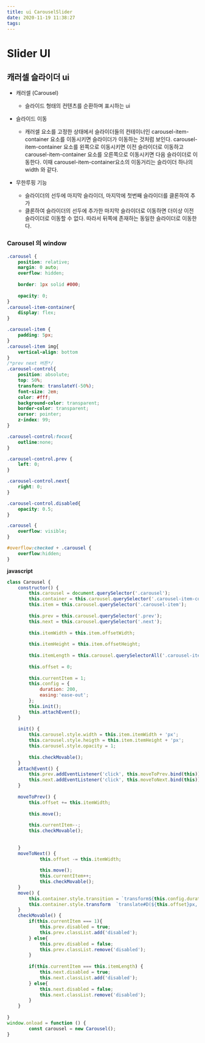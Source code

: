 ```yaml
---
title: ui CarouselSlider
date: 2020-11-19 11:38:27
tags:
---
```

# Slider UI

## 캐러셀  슬라이더 ui

- 캐러셀 (Carousel)
  - 슬라이드 형태의 컨텐츠를 순환하며 표시하는 ui





- 슬라이드 이동
  - 캐러셀 요소를 고정한 상태에서 슬라이더들의 컨테이너인 carousel-item-container 요소를 이동시키면 슬라이더가 이동하는 것처럼 보인다. carousel-item-container 요소를 왼쪽으로 이동시키면 이전 슬라이더로 이동하고 carousel-item-container 요소를 오른쪽으로 이동시키면 다음 슬라이더로 이동한다. 이때 carousel-item-container요소의 이동거리는 슬라이더 하나의 width 와 같다. 
- 무한루핑 기능
  - 슬라이더의 선두에 마지막 슬라이더, 마지막에 첫번째 슬라이더를 클론하여 추가
  - 클론하여 슬라이더의 선두에 추가한 마지막 슬라이더로 이동하면 더이상 이전 슬라이더로 이동할 수 없다. 따라서 뒤쪽에 존재하는 동일한 슬라이더로 이동한다.

### Carousel 의 window

```css
.carousel {
    position: relative;
    margin: 0 auto;
    overflow: hidden;
   	
    border: 1px solid #000;
    
    opacity: 0;
}
.carousel-item-container{
    display: flex;
}

.carousel-item {
    padding: 5px;
}
.carousel-item img{
    vertical-align: bottom
}
/*prev next 버튼*/
.carousel-control{
    position: absolute;
    top: 50%;
    transform: translateY(-50%);
    font-size: 2em;
    color: #fff;
    background-color: transparent;
    border-color: transparent;
    cursor: pointer;
    z-index: 99;
}

.carousel-control:focus{
    outline:none;
}

.carousel-control.prev {
    left: 0;
}

.carousel-control.next{
    right: 0;
}

.carousel-control.disabled{
    opacity: 0.5;
}

.carousel {
    overflow: visible;
}

#overflow:checked + .carousel {
    overflow:hidden;
}
```

**javascript**

```javascript
class Carousel {
	constructor() {
		this.carousel = document.querySelector('.carousel');
        this.container = this.carousel.querySelector('.carousel-item-container');
        this.item = this.carousel.querySelector('.carousel-item');
        
        this.prev = this.carousel.querySelector('.prev');
        this.next = this.carousel.querySelector('.next');
        
        this.itemWidth = this.item.offsetWidth;
        
        this.itemHeight = this.item.offsetHeight;
        
        this.itemLength = this.carousel.querySelectorAll('.carousel-item').length;
        
        this.offset = 0;
        
        this.currentItem = 1;
        this.config = {
            duration: 200,
            easing:'ease-out';
        };
        this.init();
        this.attachEvent();
	}
    
    init() {
        this.carousel.style.width = this.item.itemWidth + 'px';
        this.carousel.style.heigth = this.item.itemHeight + 'px';
        this.carousel.style.opacity = 1;
        
        this.checkMovable();
    }
    attachEvent() {
        this.prev.addEventListener('click', this.moveToPrev.bind(this));
        this.next.addEventListener('click', this.moveToNext.bind(this));
    }
    
    moveToPrev() {
        this.offset += this.itemWidth;
        
        this.move();
        
        this.currentItem--;
        this.checkMovable();
        
        
    }
    moveToNext() {
            this.offset -= this.itemWidth;
            
            this.move();
            this.currentItem++;
            this.checkMovable();
    }
    move() {
        this.container.style.transition = `transform${this.config.duration}ms ${this.config.easing}`;
        this.container.style.transform  `translate#D(${this.offset}px, 0, 0)`;
    }
    checkMovable() {
        if(this.currentItem === 1){
            this.prev.disabled = true;
            this.prev.classList.add('disabled');
        } else{
            this.prev.disabled = false;
            this.prev.classList.remove('disabled');
        }
        
        if(this.currentItem === this.itemLength) {
            this.next.disabled = true;
            this.next.classList.add('disabled');
        } else{
            this.next.disabled = false;
            this.next.classList.remove('disabled');
        }
    }
    
}
window.onload = function () {
        const carousel = new Carousel();
}
```

